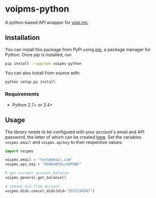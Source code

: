 # voipms-python

A python-based API wrapper for [voip.ms](https://voip.ms/).

## Installation

You can install this package from PyPi using [pip](http://www.pip-installer.org/en/latest/), a package manager for Python. Once pip is installed, run

```sh
pip install --upgrade voipms-python
```

You can also install from source with:

```sh
python setup.py install
```

### Requirements

- Python 2.7+ or 3.4+

## Usage

The library needs to be configured with your account's email and API password, the latter of which can be created [here](https://voip.ms/m/api.php). Set the variables `voipms.email` and `voipms.apikey` to their respective values:

```python
import voipms

voipms.email = "test@email.com"
voipms.api_key = "01N0sWTdiutWTHNF"

# get current account balance
voipms.general.get_balance()

# remove did from account
voipms.dids.cancel_dids(did="5551234567")
```
